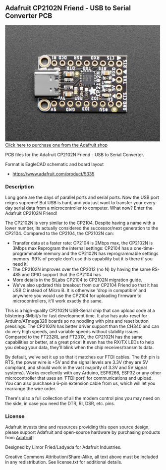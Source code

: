 ## Adafruit CP2102N Friend - USB to Serial Converter PCB

<a href="http://www.adafruit.com/products/5335"><img src="assets/5335.jpg?raw=true" width="500px"><br/>
Click here to purchase one from the Adafruit shop</a>

PCB files for the Adafruit CP2102N Friend - USB to Serial Converter. 

Format is EagleCAD schematic and board layout
* https://www.adafruit.com/product/5335

### Description


Long gone are the days of parallel ports and serial ports. Now the USB port reigns supreme! But USB is hard, and you just want to transfer your every-day serial data from a microcontroller to computer. What now? Enter the Adafruit CP2102N Friend!

The CP2102N is very similar to the CP2104. Despite having a name with a lower number, its actually considered the successor/next generation to the CP2104. Compared to the CP2104, the CP2102N can:

* Transfer data at a faster rate: CP2104 is 2Mbps max, the CP2102N is 3Mbps max
Reprogram the internal settings: CP2104 has a one-time-programmable memory and the CP2102N has reprogrammable settings memory. 99% of people don't use this capability but it is there if you need it.
* The CP2102N improves over the CP2012 (no N) by having the same RS-485 and GPIO support that the CP2104 has
* More details in the SiLabs CP2104 to CP2102N migration guide.
* We've also updated this breakout from our CP2104 Friend so that it has USB C instead of Micro B. It is otherwise 'drop in compatible' and anywhere you would use the CP2104 for uploading firmware to microcontrollers, it'll work exactly the same.

This is a high-quality CP2102N USB-Serial chip that can upload code at a blistering 3Mbit/s for fast development time. It also has auto-reset for Arduino/ATmega328 boards so no noodling with pins and reset button pressings. The CP2102N has better driver support than the CH340 and can do very high speeds, and variable speeds without stability issues. Compared to the FT232RL and FT231X, the CP2102N has the same capabilities or better, at a great price! It even has the RX/TX LEDs to help you debug your data, they'll blink when the chip receives/transmits data.

By default, we've set it up so that it matches our FTDI cables. The 6th pin is RTS, the power wire is +5V and the signal levels are 3.3V (they are 5V compliant, and should work in the vast majority of 3.3V and 5V signal systems). Works excellently with any Arduino, ESP8266, ESP32 or any other microcontroller that uses an 'FTDI port' for communications and upload. You can also purchase a 6-pin extension cable from us, which will let you rearrange the wire order.

There's also a full collection of all the modem control pins you may need on the side, in case you need the DTR, RI, DSR, etc. pins.

### License

Adafruit invests time and resources providing this open source design, please support Adafruit and open-source hardware by purchasing products from [Adafruit](https://www.adafruit.com)!

Designed by Limor Fried/Ladyada for Adafruit Industries.

Creative Commons Attribution/Share-Alike, all text above must be included in any redistribution. 
See license.txt for additional details.
